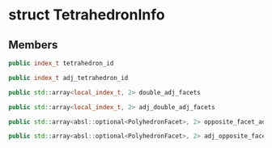 # struct TetrahedronInfo


## Members

```cpp
public index_t tetrahedron_id

```

```cpp
public index_t adj_tetrahedron_id

```

```cpp
public std::array<local_index_t, 2> double_adj_facets

```

```cpp
public std::array<local_index_t, 2> adj_double_adj_facets

```

```cpp
public std::array<absl::optional<PolyhedronFacet>, 2> opposite_facet_adjacents

```

```cpp
public std::array<absl::optional<PolyhedronFacet>, 2> adj_opposite_facet_adjacents

```



